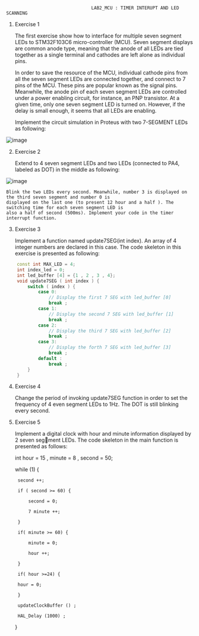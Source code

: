                                    LAB2_MCU : TIMER INTERUPT AND LED SCANNING
                                    
1. Exercise 1

    The first exercise show how to interface for multiple seven segment LEDs to STM32F103C6 micro-controller
    (MCU). Seven segment displays are common anode type, meaning that the anode of all LEDs are tied together
    as a single terminal and cathodes are left alone as individual pins.
    
    In order to save the resource of the MCU, individual cathode pins from all the seven segment LEDs are
    connected together, and connect to 7 pins of the MCU. These pins are popular known as the signal pins.
    Meanwhile, the anode pin of each seven segment LEDs are controlled under a power enabling circuit, for
    instance, an PNP transistor. At a given time, only one seven segment LED is turned on. However, if the
    delay is small enough, it seems that all LEDs are enabling.
    
    Implement the circuit simulation in Proteus with two 7-SEGMENT LEDs as following:
    
![image](https://user-images.githubusercontent.com/106461205/236117867-0457a46d-dc4c-4884-9fc4-831d7dda71d7.png)

2. Exercise 2
  
    Extend to 4 seven segment LEDs and two LEDs (connected to PA4, labeled as DOT) in the middle as following:
    
![image](https://user-images.githubusercontent.com/106461205/236117954-045b1f11-4eee-4c31-8187-a9b9c81d8996.png)
    
    Blink the two LEDs every second. Meanwhile, number 3 is displayed on the third seven segment and number 0 is
    displayed on the last one (to present 12 hour and a half ). The switching time for each seven segment LED is
    also a half of second (500ms). Implement your code in the timer interrupt function.

3. Exercise 3

    Implement a function named update7SEG(int index). An array of 4 integer numbers are declared in this case. 
    The code skeleton in this exercise is presented as following:
    
```cpp
    const int MAX_LED = 4;
    int index_led = 0;
    int led_buffer [4] = {1 , 2 , 3 , 4};
    void update7SEG ( int index ) {
        switch ( index ) {
            case 0:
                // Display the first 7 SEG with led_buffer [0]
                break ;
            case 1:
                // Display the second 7 SEG with led_buffer [1]
                break ;
            case 2:
                // Display the third 7 SEG with led_buffer [2]
                break ;
            case 3:
                // Display the forth 7 SEG with led_buffer [3]                
                break ;
            default :            
                break ;                
        }        
    }
```
4. Exercise 4

    Change the period of invoking update7SEG function in order to set the frequency of 4 even segment LEDs to 1Hz.
    The DOT is still blinking every second.
    
5. Exercise 5
 
    Implement a digital clock with hour and minute information displayed by 2 seven segment LEDs. The code skeleton
    in the main function is presented as follows:
    
    int hour = 15 , minute = 8 , second = 50;
    
    while (1) {
      
        second ++;
        
        if ( second >= 60) {
    
            second = 0;
            
            7 minute ++;
            
        }

        if( minute >= 60) {
        
            minute = 0;
            
            hour ++;

        }
        
        if( hour >=24) {
        
        hour = 0;
        
        }
        
        updateClockBuffer () ;
        
        HAL_Delay (1000) ;
        
    }
    
    



